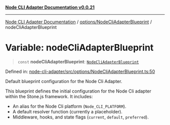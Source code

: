 [**Node CLI Adapter Documentation v0.0.21**](../../../README.md)

***

[Node CLI Adapter Documentation](../../../modules.md) / [options/NodeCliAdapterBlueprint](../README.md) / nodeCliAdapterBlueprint

# Variable: nodeCliAdapterBlueprint

> `const` **nodeCliAdapterBlueprint**: [`NodeCliAdapterBlueprint`](../interfaces/NodeCliAdapterBlueprint.md)

Defined in: [node-cli-adapter/src/options/NodeCliAdapterBlueprint.ts:50](https://github.com/stonemjs/node-cli-adapter/blob/8aa5733b805725e9383f05513594f3738beb3cb2/src/options/NodeCliAdapterBlueprint.ts#L50)

Default blueprint configuration for the Node Cli Adapter.

This blueprint defines the initial configuration for the Node Cli adapter
within the Stone.js framework. It includes:
- An alias for the Node Cli platform (`Node_CLI_PLATFORM`).
- A default resolver function (currently a placeholder).
- Middleware, hooks, and state flags (`current`, `default`, `preferred`).
